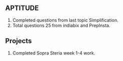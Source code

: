## APTITUDE
1. Completed questions from last topic Simplification.
2. Total questions 25 from indiabix and PrepInsta.


## Projects
1. Completed Sopra Steria week 1-4 work.
